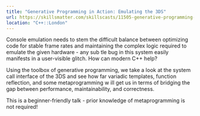```yaml
---
title: "Generative Programming in Action: Emulating the 3DS"
url: https://skillsmatter.com/skillscasts/11505-generative-programming-in-action-emulating-the-3ds
location: "C++::London"
---
```


Console emulation needs to stem the difficult balance between optimizing code for stable frame rates and maintaining the complex logic required to emulate the given hardware - any sub
tle bug in this system easily manifests in a user-visible glitch. How can modern C++ help?

Using the toolbox of generative programming, we take a look at the system call interface of the 3DS and see how far variadic templates, function reflection, and some metaprogramming w
ill get us in terms of bridging the gap between performance, maintainability, and correctness.

This is a beginner-friendly talk - prior knowledge of metaprogramming is not required!
